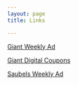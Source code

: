 ```yaml
---
layout: page
title: Links

---
```


[Giant Weekly Ad](https://giantfood.com/coupons-weekly-circular/weekly-circular/)  

[Giant Digital Coupons](https://giantfood.com/coupons-weekly-circular/digital-coupons/#/available)  
 
[Saubels Weekly Ad](https://www.saubelsmarkets.com/weekly-ad/) 
